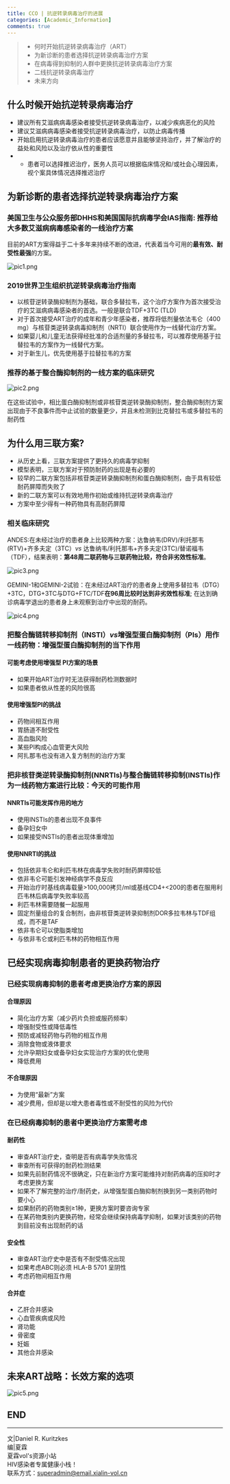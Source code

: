 ```yaml
---
title: CCO | 抗逆转录病毒治疗的进展
categories: [Academic_Information]
comments: true
---
```

> - 何时开始抗逆转录病毒治疗（ART）
> - 为新诊断的患者选择抗逆转录病毒治疗方案
> - 在病毒得到抑制的人群中更换抗逆转录病毒治疗方案
> - 二线抗逆转录病毒治疗
> - 未来方向

## 什么时候开始抗逆转录病毒治疗
- 建议所有艾滋病病毒感染者接受抗逆转录病毒治疗，以减少疾病恶化的风险
- 建议艾滋病病毒感染者接受抗逆转录病毒治疗，以防止病毒传播
- 开始启用抗逆转录病毒治疗的患者应该愿意并且能够坚持治疗，并了解治疗的益处和风险以及治疗依从性的重要性
- - 患者可以选择推迟治疗，医务人员可以根据临床情况和/或社会心理因素，视个案具体情况选择推迟治疗

## 为新诊断的患者选择抗逆转录病毒治疗方案
### 美国卫生与公众服务部DHHS和美国国际抗病毒学会IAS指南: 推荐给大多数艾滋病病毒感染者的一线治疗方案
目前的ART方案得益于二十多年来持续不断的改进，代表着当今可用的**最有效、耐受性最强**的方案。

![pic1.png](https://i.loli.net/2021/01/19/OasPoldg8DvN9MV.png)

### 2019世界卫生组织抗逆转录病毒治疗指南
- 以核苷逆转录酶抑制剂为基础，联合多替拉韦，这个治疗方案作为首次接受治疗的艾滋病病毒感染者的首选。一般是联合TDF+3TC (TLD)
- 对于首次接受ART治疗的成年和青少年感染者，推荐将低剂量依法韦仑（400 mg）与核苷类逆转录病毒抑制剂（NRTI）联合使用作为一线替代治疗方案。
- 如果婴儿和儿童无法获得经批准的合适剂量的多替拉韦，可以推荐使用基于拉替拉韦的方案作为一线替代方案。
- 对于新生儿，优先使用基于拉替拉韦的方案

### 推荐的基于整合酶抑制剂的一线方案的临床研究

![pic2.png](https://i.loli.net/2021/01/19/OuJ9YFQjmk3X76C.png)

在这些试验中，相比蛋白酶抑制剂或非核苷类逆转录酶抑制剂，整合酶抑制剂方案出现由于不良事件而中止试验的数量更少，并且未检测到比克替拉韦或多替拉韦的耐药性

## 为什么用三联方案?
- 从历史上看，三联方案提供了更持久的病毒学抑制
- 模型表明，三联方案对于预防耐药的出现是有必要的
- 较早的二联方案包括非核苷类逆转录酶抑制剂和蛋白酶抑制剂，由于具有较低耐药屏障而失败了
- 新的二联方案可以有效地用作初始或维持抗逆转录病毒治疗
- 方案中至少得有一种药物具有高耐药屏障

### 相关临床研究

ANDES:在未经过治疗的患者身上比较两种方案：达鲁纳韦(DRV)/利托那韦(RTV)+齐多夫定（3TC）*vs* 达鲁纳韦/利托那韦+齐多夫定(3TC)/替诺福韦（TDF），结果表明：**第48周二联药物与三联药物比较，符合非劣效性标准**。

![pic3.png](https://i.loli.net/2021/01/19/ZlYTHsaupLP5Moe.png)

GEMINI-1和GEMINI-2试验：在未经过ART治疗的患者身上使用多替拉韦（DTG）+3TC，DTG+3TC与DTG+FTC/TDF**在96周比较时达到非劣效性标准**; 在达到确诊病毒学退出的患者身上未观察到治疗中出现的耐药。

![pic4.png](https://i.loli.net/2021/01/19/yRN4t1jdpWfVb5O.png)

### 把整合酶链转移抑制剂（INSTI）*vs*增强型蛋白酶抑制剂（PIs）用作一线药物：增强型蛋白酶抑制剂的当下作用

#### 可能考虑使用增强型 PI方案的场景
- 如果开始ART治疗时无法获得耐药检测数据时
- 如果患者依从性差的风险很高

#### 使用增强型PI的挑战 
- 药物间相互作用
- 胃肠道不耐受性
- 高血脂风险
- 某些PI构成心血管更大风险
- 阿扎那韦也没有进入复方制剂的治疗方案 

### 把非核苷类逆转录酶抑制剂(NNRTIs)与整合酶链转移抑制(INSTIs)作为一线药物方案进行比较：今天的可能作用

#### NNRTIs可能发挥作用的地方
- 使用INSTIs的患者出现不良事件
- 备孕妇女中
- 如果接受INSTIs的患者出现体重增加

#### 使用NNRTI的挑战
- 包括依非韦仑和利匹韦林在病毒学失败时耐药屏障较低
- 依非韦仑可能引发神经病学不良反应
- 开始治疗时基线病毒载量>100,000拷贝/ml或基线CD4+<200的患者在服用利匹韦林后病毒学失败率较高
- 利匹韦林需要随餐一起服用
- 固定剂量组合的复合制剂，由非核苷类逆转录抑制剂DOR多拉韦林与TDF组成，而不是TAF
- 依非韦仑可以使脂类增加
- 与依非韦仑或利匹韦林的药物相互作用

## 已经实现病毒抑制患者的更换药物治疗

### 已经实现病毒抑制的患者考虑更换治疗方案的原因 

#### 合理原因
- 简化治疗方案（减少药片负担或服药频率）
- 增强耐受性或降低毒性 
- 预防或减轻药物与药物的相互作用 
- 消除食物或液体要求 
- 允许孕期妇女或备孕妇女实现治疗方案的优化使用
- 降低费用

#### 不合理原因
- 为使用“最新”方案
- 减少费用，但却是以增大患者毒性或不耐受性的风险为代价

### 在已经病毒抑制的患者中更换治疗方案需考虑

#### 耐药性
- 审查ART治疗史，查明是否有病毒学失败情况
- 审查所有可获得的耐药检测结果
- 如果先前耐药情况不很确定，只在新治疗方案可能维持对耐药病毒的压抑时才考虑更换方案
- 如果不了解完整的治疗/耐药史，从增强型蛋白酶抑制剂换到另一类别药物时要小心
- 如果耐药的药物类别≥1种，更换方案时要咨询专家
- 在某药物类别内更换药物，经常会继续保持病毒学抑制，如果对该类别的药物到目前没有出现耐药的话

#### 安全性
- 审查ART治疗史中是否有不耐受情况出现
- 如果考虑ABC则必须 HLA-B 5701 呈阴性
- 考虑药物间相互作用

#### 合并症
- 乙肝合并感染
- 心血管疾病或风险 
- 肾功能
- 骨密度
- 妊娠
- 其他合并感染

## 未来ART战略：长效方案的选项

![pic5.png](https://i.loli.net/2021/01/19/qVGUsHpohktwvMQ.png)


END<br>
---

---
文|Daniel R. Kuritzkes<br>
编|夏霖<br>
夏霖vol's资源小站<br>
HIV感染者专属健康小栈！<br>
联系方式：superadmin@email.xialin-vol.cn
